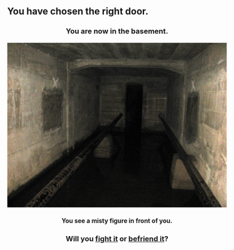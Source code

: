 ## You have chosen the right door.

<h3 align="center">You are now in the basement.</h3>

<p align="center">
  <img src="../pictures/basement.jpg"/>
</p>

<h4 align="center">You see a misty figure in front of you.</h4>
<h3 align="center">
  Will you <a href="fight.md">fight it</a> or <a href="befriend.md"> befriend it</a>?
</h3>


